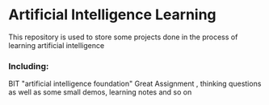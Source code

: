 Artificial Intelligence Learning
==
This repository is used to store some projects done in the process of learning artificial intelligence

### Including: 
BIT "artificial intelligence foundation" Great Assignment , thinking questions as well as some small demos, learning notes and so on

